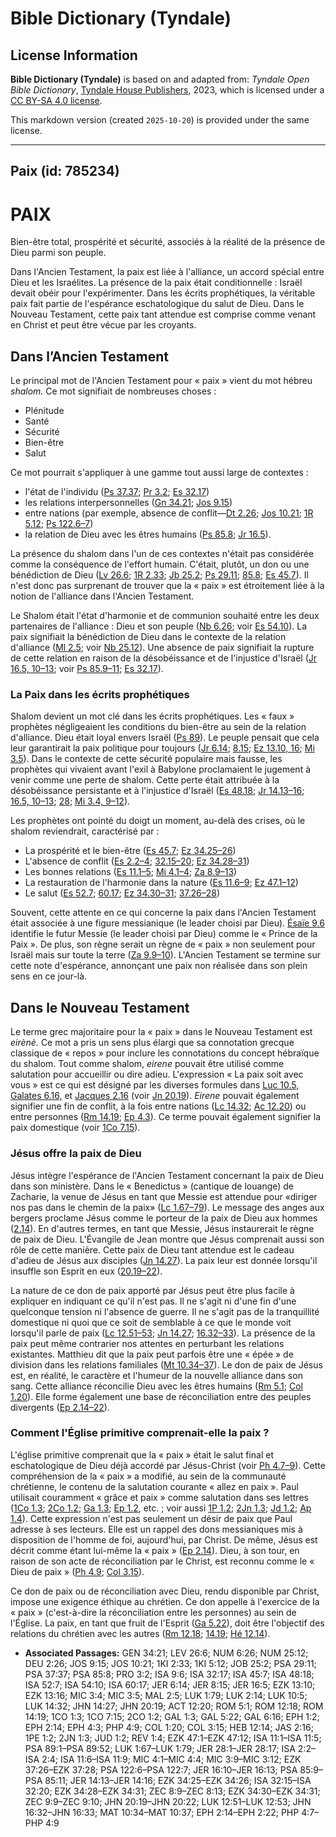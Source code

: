 # Bible Dictionary (Tyndale)

## License Information

**Bible Dictionary (Tyndale)** is based on and adapted from: _Tyndale Open Bible Dictionary_, [Tyndale House Publishers](https://tyndaleopenresources.com/), 2023, which is licensed under a [CC BY-SA 4.0 license](https://creativecommons.org/licenses/by-sa/4.0/legalcode.en).

This markdown version (created `2025-10-20`) is provided under the same license.



--------------------------------

## Paix (id: 785234)

PAIX
====

Bien\-être total, prospérité et sécurité, associés à la réalité de la présence de Dieu parmi son peuple. 

Dans l'Ancien Testament, la paix est liée à l'alliance, un accord spécial entre Dieu et les Israélites. La présence de la paix était conditionnelle : Israël devait obéir pour l'expérimenter. Dans les écrits prophétiques, la véritable paix fait partie de l'espérance eschatologique du salut de Dieu. Dans le Nouveau Testament, cette paix tant attendue est comprise comme venant en Christ et peut être vécue par les croyants.

Dans l’Ancien Testament
-----------------------

Le principal mot de l'Ancien Testament pour « paix » vient du mot hébreu *shalom.* Ce mot signifiait de nombreuses choses :

* Plénitude
* Santé
* Sécurité
* Bien\-être
* Salut

Ce mot pourrait s'appliquer à une gamme tout aussi large de contextes :

* l'état de l'individu ([Ps 37\.37](https://ref.ly/Ps37:37); [Pr 3\.2](https://ref.ly/Prov3:2); [Es 32\.17](https://ref.ly/Isa32:17))
* les relations interpersonnelles ([Gn 34\.21](https://ref.ly/Gen34:21); [Jos 9\.15](https://ref.ly/Josh9:15))
* entre nations (par exemple, absence de conflit—[Dt 2\.26](https://ref.ly/Deut2:26); [Jos 10\.21](https://ref.ly/Josh10:21); [1R 5\.12](https://ref.ly/1Kgs5:12); [Ps 122\.6–7](https://ref.ly/Ps122:6-Ps122:7))
* la relation de Dieu avec les êtres humains ([Ps 85\.8](https://ref.ly/Ps85:8); [Jr 16\.5](https://ref.ly/Jer16:5)).

La présence du shalom dans l'un de ces contextes n'était pas considérée comme la conséquence de l'effort humain. C'était, plutôt, un don ou une bénédiction de Dieu ([Lv 26\.6](https://ref.ly/Lev26:6); [1R 2\.33](https://ref.ly/1Kgs2:33); [Jb 25\.2](https://ref.ly/Job25:2); [Ps 29\.11](https://ref.ly/Ps29:11); [85\.8](https://ref.ly/Ps85:8); [Es 45\.7](https://ref.ly/Isa45:7)). Il n'est donc pas surprenant de trouver que la « paix » est étroitement liée à la notion de l'alliance dans l'Ancien Testament.

Le Shalom était l'état d'harmonie et de communion souhaité entre les deux partenaires de l'alliance : Dieu et son peuple ([Nb 6\.26](https://ref.ly/Num6:26); voir [Es 54\.10](https://ref.ly/Isa54:10)). La paix signifiait la bénédiction de Dieu dans le contexte de la relation d'alliance ([Ml 2\.5](https://ref.ly/Mal2:5); voir [Nb 25\.12](https://ref.ly/Num25:12)). Une absence de paix signifiait la rupture de cette relation en raison de la désobéissance et de l'injustice d'Israël ([Jr 16\.5, 10–13](https://ref.ly/Jer16:5,Jer16:10-Jer16:13); voir [Ps 85\.9–11](https://ref.ly/Ps85:9-Ps85:11); [Es 32\.17](https://ref.ly/Isa32:17)).

### La Paix dans les écrits prophétiques

Shalom devient un mot clé dans les écrits prophétiques. Les « faux » prophètes négligeaient les conditions du bien\-être au sein de la relation d'alliance. Dieu était loyal envers Israël ([Ps 89](https://ref.ly/Ps89:1-Ps89:52)). Le peuple pensait que cela leur garantirait la paix politique pour toujours ([Jr 6\.14](https://ref.ly/Jer6:14); [8\.15](https://ref.ly/Jer8:15); [Ez 13\.10, 16](https://ref.ly/Ezek13:10,Ezek13:16); [Mi 3\.5](https://ref.ly/Mic3:5)). Dans le contexte de cette sécurité populaire mais fausse, les prophètes qui vivaient avant l'exil à Babylone proclamaient le jugement à venir comme une perte de shalom. Cette perte était attribuée à la désobéissance persistante et à l'injustice d'Israël ([Es 48\.18](https://ref.ly/Isa48:18); [Jr 14\.13–16](https://ref.ly/Jer14:13-Jer14:16); [16\.5, 10–13](https://ref.ly/Jer16:5,Jer16:10-Jer16:13); [28](https://ref.ly/Jer28:1-Jer28:17); [Mi 3\.4, 9–12](https://ref.ly/Mic3:4,Mic3:9-Mic3:12)).

Les prophètes ont pointé du doigt un moment, au\-delà des crises, où le shalom reviendrait, caractérisé par :

* La prospérité et le bien\-être ([Es 45\.7](https://ref.ly/Isa45:7); [Ez 34\.25–26](https://ref.ly/Ezek34:25-Ezek34:26))
* L'absence de conflit ([Es 2\.2–4](https://ref.ly/Isa2:2-Isa2:4); [32\.15–20](https://ref.ly/Isa32:15-Isa32:20); [Ez 34\.28–31](https://ref.ly/Ezek34:28-Ezek34:31))
* Les bonnes relations ([Es 11\.1–5](https://ref.ly/Isa11:1-Isa11:5); [Mi 4\.1–4](https://ref.ly/Mic4:1-Mic4:4); [Za 8\.9–13](https://ref.ly/Zech8:9-Zech8:13))
* La restauration de l'harmonie dans la nature ([Es 11\.6–9](https://ref.ly/Isa11:6-Isa11:9); [Ez 47\.1–12](https://ref.ly/Ezek47:1-Ezek47:12))
* Le salut ([Es 52\.7](https://ref.ly/Isa52:7); [60\.17](https://ref.ly/Isa60:17); [Ez 34\.30–31](https://ref.ly/Ezek34:30-Ezek34:31); [37\.26–28](https://ref.ly/Ezek37:26-Ezek37:28))

Souvent, cette attente en ce qui concerne la paix dans l'Ancien Testament était associée à une figure messianique (le leader choisi par Dieu). [Ésaïe 9\.6](https://ref.ly/Isa9:6) identifie le futur Messie (le leader choisi par Dieu) comme le « Prince de la Paix ». De plus, son règne serait un règne de « paix » non seulement pour Israël mais sur toute la terre ([Za 9\.9–10](https://ref.ly/Zech9:9-Zech9:10)). L'Ancien Testament se termine sur cette note d'espérance, annonçant une paix non réalisée dans son plein sens en ce jour\-là.

Dans le Nouveau Testament
-------------------------

Le terme grec majoritaire pour la « paix » dans le Nouveau Testament est *eirènè.* Ce mot a pris un sens plus élargi que sa connotation grecque classique de « repos » pour inclure les connotations du concept hébraïque du shalom. Tout comme shalom, *eirene* pouvait être utilisé comme salutation pour accueillir ou dire adieu. L'expression « La paix soit avec vous » est ce qui est désigné par les diverses formules dans [Luc 10\.5,](https://ref.ly/Luke10:5) [Galates 6\.16,](https://ref.ly/Gal6:16) et [Jacques 2\.16](https://ref.ly/Jas2:16) (voir [Jn 20\.19](https://ref.ly/John20:19)). *Eirene* pouvait également signifier une fin de conflit, à la fois entre nations ([Lc 14\.32](https://ref.ly/Luke14:32); [Ac 12\.20](https://ref.ly/Acts12:20)) ou entre personnes ([Rm 14\.19](https://ref.ly/Rom14:19); [Ep 4\.3](https://ref.ly/Eph4:3)). Ce terme pouvait également signifier la paix domestique (voir [1Co 7\.15](https://ref.ly/1Cor7:15)).

### Jésus offre la paix de Dieu

Jésus intègre l'espérance de l'Ancien Testament concernant la paix de Dieu dans son ministère. Dans le « Benedictus » (cantique de louange) de Zacharie, la venue de Jésus en tant que Messie est attendue pour «diriger nos pas dans le chemin de la paix» ([Lc 1\.67–79](https://ref.ly/Luke1:67-Luke1:79)). Le message des anges aux bergers proclame Jésus comme le porteur de la paix de Dieu aux hommes ([2\.14](https://ref.ly/Luke2:14)). En d'autres termes, en tant que Messie, Jésus instaurerait le règne de paix de Dieu. L'Évangile de Jean montre que Jésus comprenait aussi son rôle de cette manière. Cette paix de Dieu tant attendue est le cadeau d'adieu de Jésus aux disciples ([Jn 14\.27](https://ref.ly/John14:27)). La paix leur est donnée lorsqu'il insuffle son Esprit en eux ([20\.19–22](https://ref.ly/John20:19-John20:22)).

La nature de ce don de paix apporté par Jésus peut être plus facile à expliquer en indiquant ce qu'il n'est pas. Il ne s'agit ni d'une fin d'une quelconque tension ni l'absence de guerre. Il ne s'agit pas de la tranquillité domestique ni quoi que ce soit de semblable à ce que le monde voit lorsqu'il parle de paix ([Lc 12\.51–53](https://ref.ly/Luke12:51-Luke12:53); [Jn 14\.27](https://ref.ly/John14:27); [16\.32–33](https://ref.ly/John16:32-John16:33)). La présence de la paix peut même contrarier nos attentes en perturbant les relations existantes. Matthieu dit que la paix peut parfois être une « épée » de division dans les relations familiales ([Mt 10\.34–37](https://ref.ly/Matt10:34-Matt10:37)). Le don de paix de Jésus est, en réalité, le caractère et l'humeur de la nouvelle alliance dans son sang. Cette alliance réconcilie Dieu avec les êtres humains ([Rm 5\.1](https://ref.ly/Rom5:1); [Col 1\.20](https://ref.ly/Col1:20)). Elle forme également une base de réconciliation entre des peuples divergents ([Ep 2\.14–22](https://ref.ly/Eph2:14-Eph2:22)).

### Comment l'Église primitive comprenait\-elle la paix ?

L'église primitive comprenait que la « paix » était le salut final et eschatologique de Dieu déjà accordé par Jésus\-Christ (voir [Ph 4\.7–9](https://ref.ly/Phil4:7-Phil4:9)). Cette compréhension de la « paix » a modifié, au sein de la communauté chrétienne, le contenu de la salutation courante « allez en paix ». Paul utilisait couramment « grâce et paix » comme salutation dans ses lettres ([1Co 1\.3](https://ref.ly/1Cor1:3); [2Co 1\.2](https://ref.ly/2Cor1:2); [Ga 1\.3](https://ref.ly/Gal1:3); [Ep 1\.2](https://ref.ly/Eph1:2), etc. ; voir aussi [1P 1\.2](https://ref.ly/1Pet1:2); [2Jn 1\.3](https://ref.ly/2John1:3); [Jd 1\.2](https://ref.ly/Jude1:2); [Ap 1\.4](https://ref.ly/Rev1:4)). Cette expression n'est pas seulement un désir de paix que Paul adresse à ses lecteurs. Elle est un rappel des dons messianiques mis à disposition de l'homme de foi, aujourd'hui, par Christ. De même, Jésus est décrit comme étant lui\-même la « paix » ([Ep 2\.14](https://ref.ly/Eph2:14)). Dieu, à son tour, en raison de son acte de réconciliation par le Christ, est reconnu comme le « Dieu de paix » ([Ph 4\.9](https://ref.ly/Phil4:9); [Col 3\.15](https://ref.ly/Col3:15)).

Ce don de paix ou de réconciliation avec Dieu, rendu disponible par Christ, impose une exigence éthique au chrétien. Ce don appelle à l'exercice de la « paix » (c'est\-à\-dire la réconciliation entre les personnes) au sein de l'Église. La paix, en tant que fruit de l'Esprit ([Ga 5\.22](https://ref.ly/Gal5:22)), doit être l'objectif des relations du chrétien avec les autres ([Rm 12\.18](https://ref.ly/Rom12:18); [14\.19](https://ref.ly/Rom14:19); [Hé 12\.14](https://ref.ly/Heb12:14)).

* **Associated Passages:** GEN 34:21; LEV 26:6; NUM 6:26; NUM 25:12; DEU 2:26; JOS 9:15; JOS 10:21; 1KI 2:33; 1KI 5:12; JOB 25:2; PSA 29:11; PSA 37:37; PSA 85:8; PRO 3:2; ISA 9:6; ISA 32:17; ISA 45:7; ISA 48:18; ISA 52:7; ISA 54:10; ISA 60:17; JER 6:14; JER 8:15; JER 16:5; EZK 13:10; EZK 13:16; MIC 3:4; MIC 3:5; MAL 2:5; LUK 1:79; LUK 2:14; LUK 10:5; LUK 14:32; JHN 14:27; JHN 20:19; ACT 12:20; ROM 5:1; ROM 12:18; ROM 14:19; 1CO 1:3; 1CO 7:15; 2CO 1:2; GAL 1:3; GAL 5:22; GAL 6:16; EPH 1:2; EPH 2:14; EPH 4:3; PHP 4:9; COL 1:20; COL 3:15; HEB 12:14; JAS 2:16; 1PE 1:2; 2JN 1:3; JUD 1:2; REV 1:4; EZK 47:1–EZK 47:12; ISA 11:1–ISA 11:5; PSA 89:1–PSA 89:52; LUK 1:67–LUK 1:79; JER 28:1–JER 28:17; ISA 2:2–ISA 2:4; ISA 11:6–ISA 11:9; MIC 4:1–MIC 4:4; MIC 3:9–MIC 3:12; EZK 37:26–EZK 37:28; PSA 122:6–PSA 122:7; JER 16:10–JER 16:13; PSA 85:9–PSA 85:11; JER 14:13–JER 14:16; EZK 34:25–EZK 34:26; ISA 32:15–ISA 32:20; EZK 34:28–EZK 34:31; ZEC 8:9–ZEC 8:13; EZK 34:30–EZK 34:31; ZEC 9:9–ZEC 9:10; JHN 20:19–JHN 20:22; LUK 12:51–LUK 12:53; JHN 16:32–JHN 16:33; MAT 10:34–MAT 10:37; EPH 2:14–EPH 2:22; PHP 4:7–PHP 4:9

